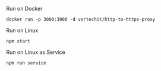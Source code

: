 
Run on Docker  

```
docker run -p 3000:3000 -d vertechit/http-to-https-proxy
```

Run on Linux

```
npm start
```

Run on Linux as Service

```
npm run service
```